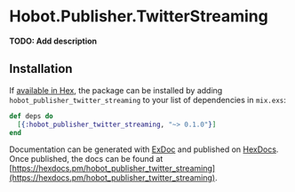 # Hobot.Publisher.TwitterStreaming

**TODO: Add description**

## Installation

If [available in Hex](https://hex.pm/docs/publish), the package can be installed
by adding `hobot_publisher_twitter_streaming` to your list of dependencies in `mix.exs`:

```elixir
def deps do
  [{:hobot_publisher_twitter_streaming, "~> 0.1.0"}]
end
```

Documentation can be generated with [ExDoc](https://github.com/elixir-lang/ex_doc)
and published on [HexDocs](https://hexdocs.pm). Once published, the docs can
be found at [https://hexdocs.pm/hobot_publisher_twitter_streaming](https://hexdocs.pm/hobot_publisher_twitter_streaming).

